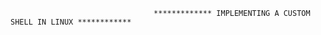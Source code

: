                                     ************* IMPLEMENTING A CUSTOM SHELL IN LINUX ************ 
